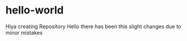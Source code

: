 # hello-world
Hiya creating Repository
Hello there has been this slight changes due to minor mistakes
